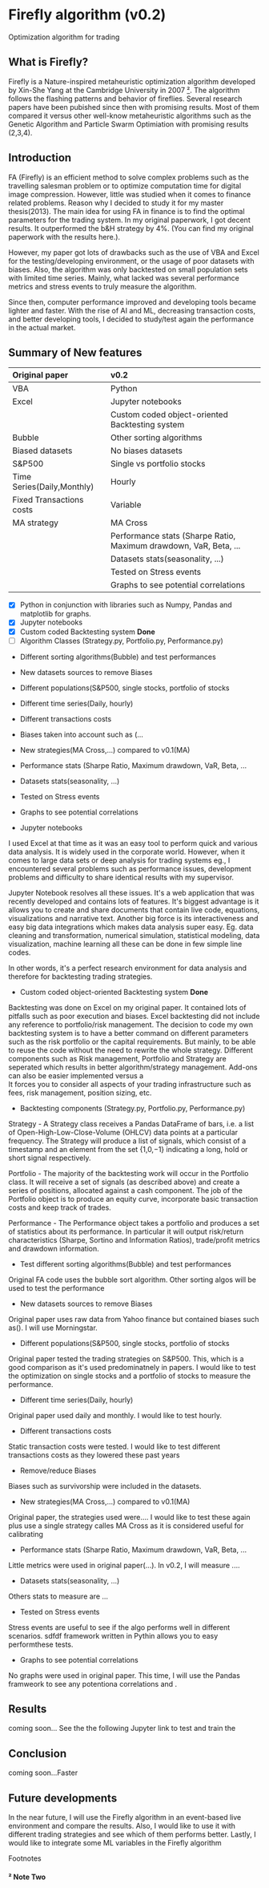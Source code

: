 # Firefly algorithm (v0.2)
Optimization algorithm for trading


## What is Firefly?
Firefly is a Nature-inspired metaheuristic optimization algorithm developed by Xin-She Yang at the Cambridge University in 2007 [²]. The algorithm follows the flashing patterns and behavior of fireflies. Several research papers have been pubished since then with promising results. Most of them compared it versus other well-know metaheuristic algorithms such as the Genetic Algorithm and Particle Swarm Optimiation with promising results (2,3,4). 

## Introduction
FA (Firefly) is an efficient method to solve complex problems such as the travelling salesman problem or to optimize computation time for digital image compression. However, little was studied when it comes to finance related problems. Reason why I decided to study it for my master thesis(2013). The main idea for using FA in finance is to find the optimal parameters for the trading system. In my original paperwork, I got decent results. It outperformed the b&H strategy by 4%. (You can find my original paperwork with the results here.). 

However, my paper got lots of drawbacks such as the use of VBA and Excel for the testing/developing environment, or the usage of poor datasets with biases. Also, the algorithm was only backtested on small population sets with limited time series. Mainly, what lacked  was several performance metrics and stress events to truly measure the algorithm.

Since then, computer performance improved and developing tools became lighter and faster. With the rise of AI and ML, decreasing transaction costs, and better developing tools, I decided to study/test again the performance in the actual market. 

## Summary of New features

| Original paper| v0.2          |
|:-------------|:-------------|
| VBA           | Python        |
| Excel      | Jupyter notebooks      |
||Custom coded object-oriented Backtesting system|
|Bubble | Other sorting algorithms |
|Biased datasets | No  biases datasets |
|S&P500 | Single vs portfolio stocks |
|Time Series(Daily,Monthly) | Hourly|
|Fixed Transactions costs | Variable|
|MA strategy | MA Cross|
||Performance stats (Sharpe Ratio, Maximum drawdown, VaR,  Beta, ...|
||Datasets stats(seasonality, ...)|
||Tested on Stress events|
||Graphs to see potential correlations|


- [x] Python in conjunction with libraries such as Numpy, Pandas and matplotlib for graphs. 
- [x] Jupyter notebooks
- [x] Custom coded Backtesting system **Done**
- [ ] Algorithm Classes (Strategy.py, Portfolio.py, Performance.py)
- Different sorting algorithms(Bubble) and test performances
- New datasets sources to remove Biases
- Different populations(S&P500, single stocks, portfolio of stocks
- Different time series(Daily, hourly) 

- Different transactions costs
- Biases taken into account such as (...
- New strategies(MA Cross,...) compared to v0.1(MA)

- Performance stats (Sharpe Ratio, Maximum drawdown, VaR,  Beta, ...
- Datasets stats(seasonality, ...)
- Tested on Stress events
- Graphs to see potential correlations
 

- Jupyter notebooks

I used Excel at that time as it was an easy tool to perform quick and various data analysis. It is widely used in the corporate world. However, when it comes to large data sets or deep analysis for trading systems eg., I encountered several problems such as performance issues, development problems and difficulty to share identical results with my supervisor.  
 
Jupyter Notebook resolves all these issues. It's a web application that was recently developed and contains lots of features. It's biggest advantage is it allows you to create and share documents that contain live code, equations, visualizations and narrative text. Another big force  is its interactiveness and easy big data integrations which makes data analysis super easy. Eg. data cleaning and transformation, numerical simulation, statistical modeling, data visualization, machine learning all these can be done in few simple line codes.

In other words, it's a perfect research environment for data analysis and therefore for backtesting trading strategies.

- Custom coded object-oriented Backtesting system **Done**

Backtesting was done on Excel on my original paper. It contained lots of pitfalls such as poor execution and biases. Excel backtesting did not include any reference to portfolio/risk management. The decision to code my own backtesting system is to have a better command on different parameters such as the risk portfolio or the capital requirements. But mainly, to be able to reuse the code without the need to rewrite the whole strategy. Different components such as Risk management, Portfolio and Strategy are seperated which results in better algorithm/strategy management. Add-ons can also be easier implemented versus a  
It forces you to consider all aspects of your trading infrastructure such as fees, risk management, position sizing, etc.

- Backtesting components (Strategy.py, Portfolio.py, Performance.py)

Strategy - A Strategy class receives a Pandas DataFrame of bars, i.e. a list of Open-High-Low-Close-Volume (OHLCV) data points at a particular frequency. The Strategy will produce a list of signals, which consist of a timestamp and an element from the set {1,0,−1}
 indicating a long, hold or short signal respectively.

Portfolio - The majority of the backtesting work will occur in the Portfolio class. It will receive a set of signals (as described above) and create a series of positions, allocated against a cash component. The job of the Portfolio object is to produce an equity curve, incorporate basic transaction costs and keep track of trades.

Performance - The Performance object takes a portfolio and produces a set of statistics about its performance. In particular it will output risk/return characteristics (Sharpe, Sortino and Information Ratios), trade/profit metrics and drawdown information.

- Test different sorting algorithms(Bubble) and test performances

Original FA code uses the bubble sort algorithm. Other sorting algos will  be used to test the performance

- New datasets sources to remove Biases

Original paper uses raw data from Yahoo finance but contained biases such as(). I will use Morningstar.

- Different populations(S&P500, single stocks, portfolio of stocks

Original paper tested the trading strategies on  S&P500. This, which is a good comparison  as it's used predominatnely in papers. I would like to test the optimization on single stocks and a portfolio of stocks to measure the performance.

- Different time series(Daily, hourly)

Original paper used daily and monthly. I would like to test hourly. 

- Different transactions costs

Static transaction costs were tested. I would like to test different transactions costs as they lowered these past years

- Remove/reduce Biases

Biases such as survivorship were included in the datasets.

- New strategies(MA Cross,...) compared to v0.1(MA)

Original paper, the strategies used were.... I would like to test these again plus use a single strategy calles MA Cross as it is considered useful for calibrating

- Performance stats (Sharpe Ratio, Maximum drawdown, VaR,  Beta, ...

Little metrics were used in  original paper(...). In v0.2, I will measure ....

- Datasets stats(seasonality, ...)

Others stats to measure are ...

- Tested on Stress events

Stress events are useful to see if the algo performs well in different scenarios. sdfdf framework written in Pythin allows you to easy performthese tests.

- Graphs to see potential correlations

No graphs were used in original paper. This time, I will use the Pandas framweork to see any potentiona  correlations and .

## Results
coming soon...
See the the following Jupyter link to test and train the

## Conclusion
coming soon...Faster

## Future developments
In the near future, I will use the Firefly algorithm in an event-based live environment and compare the results. Also, I would like to use it with different trading strategies and see which of them performs better. Lastly, I would like to integrate some ML variables in the Firefly algorithm

Footnotes

#### ² Note Two
[²]:#-note-two

